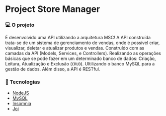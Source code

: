 # Project Store Manager
### 💻 O projeto
É desenvolvido uma API utilizando a arquitetura MSC!
A API construída trata-se de um sistema de gerenciamento de vendas, onde é possível criar, visualizar, deletar e atualizar produtos e vendas.
Construído com as camadas da API (Models, Services, e Controllers).
Realizando as operações básicas que se pode fazer em um determinado banco de dados: Criação, Leitura, Atualização e Exclusão (`CRUD`). Ultilizando o banco MySQL para a gestão de dados. Além disso, a API é RESTful.

### 🧰 Tecnologias
- [NodeJS](https://nodejs.org/en/)
- [MySQL](https://www.mysql.com/)
- [Insomnia](https://docs.insomnia.rest/)
- [Joi](https://joi.dev/)
